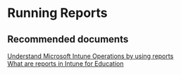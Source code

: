 <properties
	pageTitle="Running Reports"
	description="Running Reports"
	service="microsoft.intune"
	resource="intune"
	authors="mackie1604"
	displayOrder=""
	selfHelpType="generic"
	supportTopicIds="32568693"
	resourceTags=""
	productPesIds="15584"
	cloudEnvironments="public"
	articleId="7135bba6-3435-4924-93c7-ea3c8af89a95"
	ownershipId="IntuneCxP_Intune"
/>

# Running Reports

## **Recommended documents**

[Understand Microsoft Intune Operations by using reports](https://docs.microsoft.com/intune-classic/deploy-use/understand-microsoft-intune-operations-by-using-reports)<br>
[What are reports in Intune for Education](https://docs.microsoft.com/intune-education/what-are-reports)<br>


